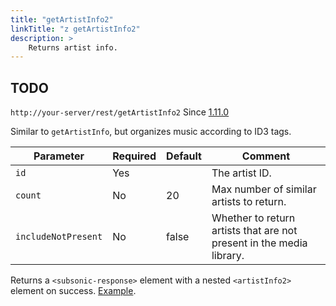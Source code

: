 ```yaml
---
title: "getArtistInfo2"
linkTitle: "z getArtistInfo2"
description: >
    Returns artist info.
---
```


## TODO

`http://your-server/rest/getArtistInfo2` Since [1.11.0](../subsonic-versions)

Similar to `getArtistInfo`, but organizes music according to ID3 tags.

| Parameter | Required | Default | Comment |
| --- | --- | --- | --- |
| `id` | Yes |     | The artist ID. |
| `count` | No  | 20  | Max number of similar artists to return. |
| `includeNotPresent` | No  | false | Whether to return artists that are not present in the media library. |

Returns a `<subsonic-response>` element with a nested `<artistInfo2>` element on success. [Example](http://subsonic.org/pages/inc/api/examples/artistInfo2_example_1.xml).

